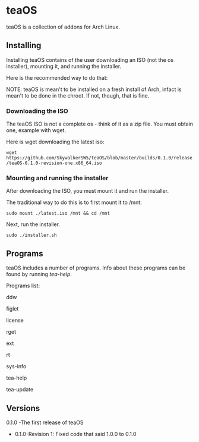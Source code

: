 # teaOS
teaOS is a collection of addons for Arch Linux. 

## Installing
Installing teaOS contains of the user downloading an ISO (not the os installer), mounting it, and running the installer. 


Here is the recommended way to do that:


NOTE: teaOS is mean't to be installed on a fresh install of Arch, infact is mean't to be done in the chroot. If not, though, that is fine.



### Downloading the ISO

The teaOS ISO is not a complete os - think of it as a zip file. You must obtain one, example with wget.


Here is wget downloading the latest iso:

```wget https://github.com/SkywalkerSW5/teaOS/blob/master/builds/0.1.0/release/teaOS-0.1.0-revision-one.x86_64.iso```


### Mounting and running the installer

After downloading the ISO, you must mount it and run the installer.

The traditional way to do this is to first mount it to /mnt:

```sudo mount ./latest.iso /mnt && cd /mnt```
 
Next, run the installer.

```sudo ./installer.sh```

## Programs

teaOS includes a number of programs. Info about these programs can be found by running *tea-help*.

Programs list:

ddw

figlet

license

rget

ext

rt

sys-info

tea-help

tea-update


## Versions

0.1.0 -The first release of teaOS
- 0.1.0-Revision 1: Fixed code that said 1.0.0 to 0.1.0

